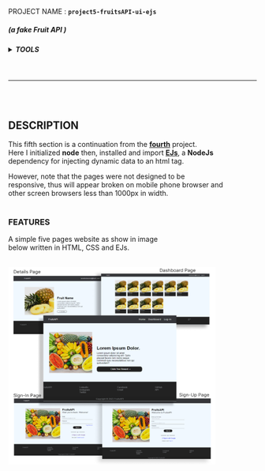  PROJECT NAME  : <b>```project5-fruitsAPI-ui-ejs```</b>

##### (<i>a fake Fruit API </i>)

<h5>
    <details>
        <summary>TOOLS</summary>
        HTML | CSS | EJs
    </details>
</h5> <br><hr><br><br>

## DESCRIPTION

This fifth section is a continuation from the [<b>fourth</b>](https://github.com/apOGBA424/APIs/tree/main/project4-fruitsAPI-ui) project.<br> Here I initialized **node** then, installed and import [<b>EJs</b>](https://www.npmjs.com/package/ejs), a **NodeJs**<br> dependency for injecting dynamic data to an html tag.<br>

However, note that the pages were not designed to be<br> responsive, thus will appear broken on mobile phone browser and<br> other screen browsers less than 1000px in width.<br><br>

### FEATURES
A simple five pages website as show in image<br> below written in HTML, CSS and EJs.<br><br>

<img  src='./public/images/fruitsapi-poster.png' width=420px height=400px alt='fruit-api-ui'>
<br><br>
